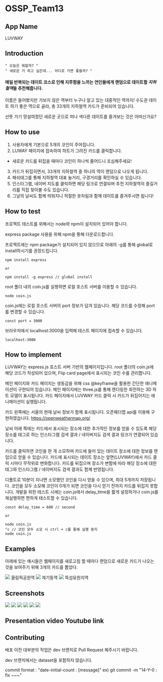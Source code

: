 # OSSP_Team13

## App Name
LUVWAY

## Introduction
```
" 오늘은 뭐할까? "
" 새로운 거 하고 싶은데... 어디로 가면 좋을까? "
```

#### 매일 반복되는 데이트 코스로 인해 지루함을 느끼는 연인들에게 랜덤으로 데이트할 *지하철역*을 추천해줍니다.

이름은 들어봤지만 가보지 않은 역부터 누구나 알고 있는 대중적인 역까지! 수도권 데이트 하기 좋은 역으로 골라, 총 33개의 지하철역 카드가 준비되어 있습니다. 

선뜻 가기 망설여졌던 새로운 곳으로 떠나 색다른 데이트를 즐겨보는 것은 어떠신가요?

## How to use

1. 사용자에게 기본으로 5개의 코인이 주어집니다. 
2. LUWAY 페이지에 접속하여 하트가 그려진 카드를 클릭합니다.
- 새로운 카드를 뒤집을 때마다 코인이 하나씩 줄어드니 조심해주세요!
3. 카드가 뒤집히면서, 33개의 지하철역 중 하나의 역이 랜덤으로 나오게 됩니다.
4. 해쉬태그를 통해 지하철역 대표 놀거리, 구경거리를 확인하실 수 있습니다.
5. 인스타그램, 네이버 지도를 클릭하면 해당 링크로 연결되며 추천 지하철역의 즐길거리를 직접 찾아볼 수도 있습니다.
6. 그날의 날씨도 함께 띄워지니 적절한 옷차림과 함께 데이트를 즐겨주시면 됩니다!


## How to test

프로젝트 테스트를 위해서는 node와 npm이 설치되어 있어야 합니다.

express package 사용을 위해 npm을 통해 다운로드합니다.

프로젝트에는 npm package가 설치되어 있지 않으므로 아래의 -g를 통해 global로 install하시기를 권장드립니다.
```
npm install express

or

npm install -g express // global install
```

root 폴더 내의 coin.js를 실행하면 로컬 호스트 서버를 이용할 수 있습니다.
```
node coin.js
```

coin.js에는 로컬 호스트 서버의 port 정보가 담겨 있습니다.
해당 코드를 수정해 port를 변경할 수 있습니다.
```
const port = 3000
```

브라우저에서 localhost:3000을 입력해 테스트 페이지에 접속할 수 있습니다.
```
localhost:3000
```

## How to implement
LUVWAY는 express.js 호스트 서버 기반의 웹페이지입니다.
root 폴더의 coin.js에 해당 코드가 작성되어 있으며,
Flip card page에서 표시되는 코인 수를 관리합니다.

메인 페이지와 카드 페이지는 생동감을 위해 css @keyframe을 활용한 간단한 애니메이션이 구현되어 있습니다.
메인 페이지에는 three.js를 통해 렌더링한 회전하는 3D 하트 모델이 표시됩니다.
카드 페이지에서 LUVWAY 카드 클릭 시 카드가 뒤집어지는 애니메이션이 실행됩니다.

카드 왼쪽에는 서울의 현재 날씨 정보가 함께 표시됩니다.
오픈웨더맵 api를 이용해 구현하였습니다.
https://openweathermap.org/


날씨 아래 쪽에는 카드에서 표시되는 장소에 대한 추가적인 정보를 얻을 수 있도록
해당 장소를 태그로 하는 인스타그램 검색 결과 / 네이버지도 검색 결과 링크가 연결되어 있습니다.

카드를 클릭하면 코인을 한 개 소모하며 카드에 들어 있는 데이트 장소에 대한 정보를 랜덤으로 얻을 수 있습니다. 
카드에 표시되는 데이트 장소는 앞면(LUVWAY)에서 카드 클릭 시마다 무작위로 변화합니다.
카드를 뒤집으며 장소가 변함에 따라 해당 장소에 대한 태그와 인스타그램 / 네이버지도 검색 결과도 함께 반영됩니다.

디폴트로 10분이 지나면 소모했던 코인을 다시 얻을 수 있으며, 최대 5개까지 저장됩니다.
코인을 모두 소모해 코인이 0개가 되면 코인을 다시 얻기 전까지 카드를 뒤집지 못합니다.
개발을 위한 테스트 시에는 coin.js에서 delay_time을 짧게 설정하거나 coin.js를 재실행하면
편하게 테스트할 수 있습니다.
```
const delay_time = 600 // second

or

node coin.js
^c // 코인 모두 소모 시 ctrl + c를 통해 실행 중지
node coin.js
```



## Examples
아래에 있는 예시들은 웹페이지를 새로고침 할 때마다 랜덤으로 새로운 카드가 나오는 것을 보여주기 위해 3개의 카드를 뽑았다. 

<img src="img/3.png">
올림픽공원역

<img src="img/4.png">
제기동역

<img src="img/5.png">
뚝섬유원지역


## Screenshots
<img src="img/0.png">
<img src="img/1.png">
<img src="img/2.png">
<img src="img/3.png">
<img src="img/3-1.png">
<img src="img/3-2.png">

## Presentation video Youtube link

## Contributing

배포 이전 대부분의 작업은 dev 브랜치로 Pull Request 해주시기 바랍니다.

dev 브랜치에서는 dataset을 포함하지 않습니다.

commit format : "date-initial-count : [message]"
ex) git commit -m "14-Y-0 : fix ~~~"
